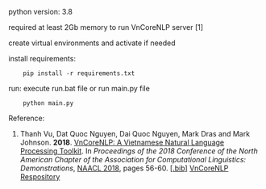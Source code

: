 python version: 3.8

required at least 2Gb memory to run VnCoreNLP server [1]

create virtual environments and activate if needed

install requirements:
```
	pip install -r requirements.txt
```
run: 
execute run.bat file 
or 
run main.py file 
```
	python main.py
```

Reference:
1. Thanh Vu, Dat Quoc Nguyen, Dai Quoc Nguyen, Mark Dras and Mark Johnson. **2018**. [VnCoreNLP: A Vietnamese Natural Language Processing Toolkit](http://aclweb.org/anthology/N18-5012). In  *Proceedings of the 2018 Conference of the North American Chapter of the Association for Computational Linguistics: Demonstrations*, [NAACL 2018](http://naacl2018.org), pages 56-60. [[.bib]](http://aclweb.org/anthology/N18-5012.bib)
[VnCoreNLP Respository](https://github.com/vncorenlp/VnCoreNLP)
